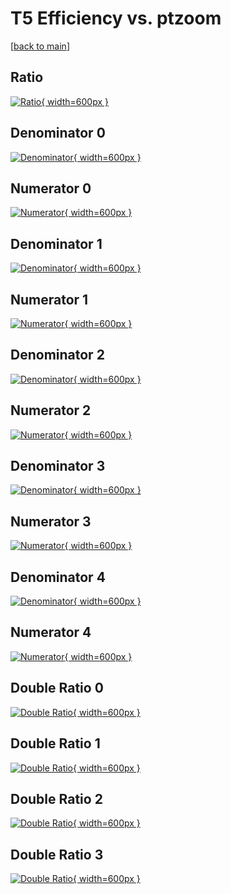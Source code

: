 # T5 Efficiency vs. ptzoom

[[back to main](./)]



## Ratio

[![Ratio](../mtv/var/T5_xtr_11_1_eff_ptzoom.png){ width=600px }](../mtv/var/T5_xtr_11_1_eff_ptzoom.pdf)

## Denominator 0

[![Denominator](../mtv/den/T5_xtr_11_1_eff_ptzoom_den0.png){ width=600px }](../mtv/den/T5_xtr_11_1_eff_ptzoom_den0.pdf)

## Numerator 0

[![Numerator](../mtv/num/T5_xtr_11_1_eff_ptzoom_num0.png){ width=600px }](../mtv/num/T5_xtr_11_1_eff_ptzoom_num0.pdf)

## Denominator 1

[![Denominator](../mtv/den/T5_xtr_11_1_eff_ptzoom_den1.png){ width=600px }](../mtv/den/T5_xtr_11_1_eff_ptzoom_den1.pdf)

## Numerator 1

[![Numerator](../mtv/num/T5_xtr_11_1_eff_ptzoom_num1.png){ width=600px }](../mtv/num/T5_xtr_11_1_eff_ptzoom_num1.pdf)

## Denominator 2

[![Denominator](../mtv/den/T5_xtr_11_1_eff_ptzoom_den2.png){ width=600px }](../mtv/den/T5_xtr_11_1_eff_ptzoom_den2.pdf)

## Numerator 2

[![Numerator](../mtv/num/T5_xtr_11_1_eff_ptzoom_num2.png){ width=600px }](../mtv/num/T5_xtr_11_1_eff_ptzoom_num2.pdf)

## Denominator 3

[![Denominator](../mtv/den/T5_xtr_11_1_eff_ptzoom_den3.png){ width=600px }](../mtv/den/T5_xtr_11_1_eff_ptzoom_den3.pdf)

## Numerator 3

[![Numerator](../mtv/num/T5_xtr_11_1_eff_ptzoom_num3.png){ width=600px }](../mtv/num/T5_xtr_11_1_eff_ptzoom_num3.pdf)

## Denominator 4

[![Denominator](../mtv/den/T5_xtr_11_1_eff_ptzoom_den4.png){ width=600px }](../mtv/den/T5_xtr_11_1_eff_ptzoom_den4.pdf)

## Numerator 4

[![Numerator](../mtv/num/T5_xtr_11_1_eff_ptzoom_num4.png){ width=600px }](../mtv/num/T5_xtr_11_1_eff_ptzoom_num4.pdf)

## Double Ratio 0

[![Double Ratio](../mtv/ratio/T5_xtr_11_1_eff_ptzoom_ratio0.png){ width=600px }](../mtv/ratio/T5_xtr_11_1_eff_ptzoom_ratio0.pdf)

## Double Ratio 1

[![Double Ratio](../mtv/ratio/T5_xtr_11_1_eff_ptzoom_ratio1.png){ width=600px }](../mtv/ratio/T5_xtr_11_1_eff_ptzoom_ratio1.pdf)

## Double Ratio 2

[![Double Ratio](../mtv/ratio/T5_xtr_11_1_eff_ptzoom_ratio2.png){ width=600px }](../mtv/ratio/T5_xtr_11_1_eff_ptzoom_ratio2.pdf)

## Double Ratio 3

[![Double Ratio](../mtv/ratio/T5_xtr_11_1_eff_ptzoom_ratio3.png){ width=600px }](../mtv/ratio/T5_xtr_11_1_eff_ptzoom_ratio3.pdf)

